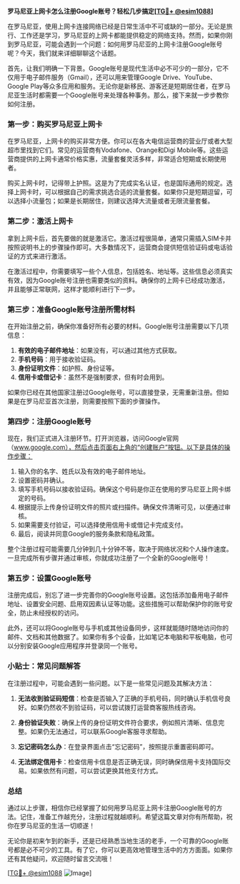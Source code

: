 **罗马尼亚上网卡怎么注册Google账号？轻松几步搞定[[TG💪+ @esim1088](https://t.me/s/esim1088)]**

在罗马尼亚，使用上网卡连接网络已经是日常生活中不可或缺的一部分。无论是旅行、工作还是学习，罗马尼亚的上网卡都能提供稳定的网络支持。然而，如果你刚到罗马尼亚，可能会遇到一个问题：如何用罗马尼亚的上网卡注册Google账号呢？今天，我们就来详细聊聊这个话题。

首先，让我们明确一下背景。Google账号是现代生活中必不可少的一部分，它不仅用于电子邮件服务（Gmail），还可以用来管理Google Drive、YouTube、Google Play等众多应用和服务。无论你是新移民、游客还是短期居住者，在罗马尼亚生活时都需要一个Google账号来处理各种事务。那么，接下来就一步步教你如何注册。

### 第一步：购买罗马尼亚上网卡

在罗马尼亚，上网卡的购买非常方便。你可以在各大电信运营商的营业厅或者大型超市里找到它们。常见的运营商有Vodafone、Orange和Digi Mobile等。这些运营商提供的上网卡通常价格实惠，流量套餐灵活多样，非常适合短期或长期使用者。

购买上网卡时，记得带上护照。这是为了完成实名认证，也是国际通用的规定。选择上网卡时，可以根据自己的需求挑选合适的流量套餐。如果你只是短期逗留，可以选择小流量包；如果是长期居住，则建议选择大流量或者无限流量套餐。

### 第二步：激活上网卡

拿到上网卡后，首先要做的就是激活它。激活过程很简单，通常只需插入SIM卡并按照说明书上的步骤操作即可。大多数情况下，运营商会提供短信验证码或电话验证的方式来进行激活。

在激活过程中，你需要填写一些个人信息，包括姓名、地址等。这些信息必须真实有效，因为Google账号注册也需要类似的资料。确保你的上网卡已经成功激活，并且能够正常联网，这样才能顺利进行下一步。

### 第三步：准备Google账号注册所需材料

在开始注册之前，确保你准备好所有必要的材料。Google账号注册需要以下几项信息：

1. **有效的电子邮件地址**：如果没有，可以通过其他方式获取。
2. **手机号码**：用于接收验证码。
3. **身份证明文件**：如护照、身份证等。
4. **信用卡或借记卡**：虽然不是强制要求，但有时会用到。

如果你已经在其他国家注册过Google账号，可以直接登录，无需重新注册。但如果是在罗马尼亚首次注册，则需要按照下面的步骤操作。

### 第四步：注册Google账号

现在，我们正式进入注册环节。打开浏览器，访问Google官网（www.google.com），然后点击页面右上角的“创建账户”按钮。以下是具体的操作步骤：

1. 输入你的名字、姓氏以及有效的电子邮件地址。
2. 设置密码并确认。
3. 填写手机号码以接收验证码。确保这个号码是你正在使用的罗马尼亚上网卡绑定的号码。
4. 根据提示上传身份证明文件的照片或扫描件。确保文件清晰可见，以便通过审核。
5. 如果需要支付验证，可以选择使用信用卡或借记卡完成支付。
6. 最后，阅读并同意Google的服务条款和隐私政策。

整个注册过程可能需要几分钟到几十分钟不等，取决于网络状况和个人操作速度。一旦完成所有步骤并通过审核，你就成功注册了一个全新的Google账号！

### 第五步：设置Google账号

注册完成后，别忘了进一步完善你的Google账号设置。这包括添加备用电子邮件地址、设置安全问题、启用双因素认证等功能。这些措施可以帮助保护你的账号安全，防止未经授权的访问。

此外，还可以将Google账号与手机或其他设备同步，这样就能随时随地访问你的邮件、文档和其他数据了。如果你有多个设备，比如笔记本电脑和平板电脑，也可以分别安装Google应用程序并登录同一个账号。

### 小贴士：常见问题解答

在注册过程中，可能会遇到一些问题。以下是一些常见问题及其解决方法：

1. **无法收到验证码短信**：检查是否输入了正确的手机号码，同时确认手机信号良好。如果仍然收不到验证码，可以尝试拨打运营商客服热线咨询。
   
2. **身份验证失败**：确保上传的身份证明文件符合要求，例如照片清晰、信息完整。如果仍无法通过，可以联系Google客服寻求帮助。

3. **忘记密码怎么办**：在登录界面点击“忘记密码”，按照提示重置密码即可。

4. **无法绑定信用卡**：检查信用卡信息是否正确无误，同时确保信用卡支持国际交易。如果依然有问题，可以尝试更换其他支付方式。

### 总结

通过以上步骤，相信你已经掌握了如何用罗马尼亚上网卡注册Google账号的方法。记住，准备工作越充分，注册过程就越顺利。希望这篇文章对你有所帮助，祝你在罗马尼亚的生活一切顺遂！

无论你是初来乍到的新手，还是已经熟悉当地生活的老手，一个可靠的Google账号都是必不可少的工具。有了它，你可以更高效地管理生活中的方方面面。如果你还有其他疑问，欢迎随时留言交流哦！

[[TG💪+ @esim1088](https://t.me/s/esim1088) ![Image](https://i.postimg.cc/4NQfJmqS/Snipaste-2025-05-13-00-14-12.png)]